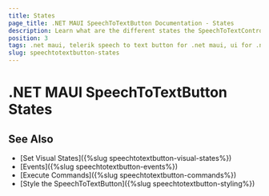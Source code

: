 ```yaml
---
title: States
page_title: .NET MAUI SpeechToTextButton Documentation - States
description: Learn what are the different states the SpeechToTextControl for .NET MAUI uses.
position: 3
tags: .net maui, telerik speech to text button for .net maui, ui for .net maui
slug: speechtotextbutton-states
---
```


# .NET MAUI SpeechToTextButton States



## See Also

- [Set Visual States]({%slug speechtotextbutton-visual-states%})
- [Events]({%slug speechtotextbutton-events%})
- [Execute Commands]({%slug speechtotextbutton-commands%})
- [Style the SpeechToTextButton]({%slug speechtotextbutton-styling%})